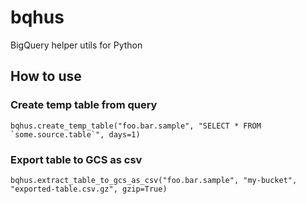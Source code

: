 # bqhus
BigQuery helper utils for Python

## How to use
### Create temp table from query
```
bqhus.create_temp_table("foo.bar.sample", "SELECT * FROM `some.source.table`", days=1)
```

### Export table to GCS as csv
```
bqhus.extract_table_to_gcs_as_csv("foo.bar.sample", "my-bucket", "exported-table.csv.gz", gzip=True)
```
